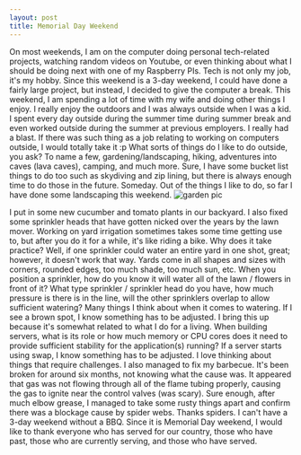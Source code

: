 ```yaml
---
layout: post
title: Memorial Day Weekend
---
```


On most weekends, I am on the computer doing personal tech-related projects, watching random videos on Youtube, or even thinking about what I should be doing next with one of my Raspberry PIs. Tech is not only my job, it's my hobby. Since this weekend is a 3-day weekend, I could have done a fairly large project, but instead, I decided to give the computer a break. 
This weekend, I am spending a lot of time with my wife and doing other things I enjoy. I really enjoy the outdoors and I was always outside when I was a kid. I spent every day outside during the summer time during summer break and even worked outside during the summer at previous employers. I really had a blast. If there was such thing as a job relating to working on computers outside, I would totally take it :p What sorts of things do I like to do outside, you ask? To name a few, gardening/landscaping, hiking, adventures into caves (lava caves), camping, and much more. Sure, I have some bucket list things to do too such as skydiving and zip lining, but there is always enough time to do those in the future. Someday. Out of the things I like to do, so far I have done some landscaping this weekend.
![garden pic](https://www.josephziegler.com/media/garden.jpg)

I put in some new cucumber and tomato plants in our backyard. I also fixed some sprinkler heads that have gotten nicked over the years by the lawn mover. 
Working on yard irrigation sometimes takes some time getting use to, but after you do it for a while, it's like riding a bike. Why does it take practice? Well, if one sprinkler could water an entire yard in one shot, great; however, it doesn't work that way. Yards come in all shapes and sizes with corners, rounded edges, too much shade, too much sun, etc. When you position a sprinkler, how do you know it will water all of the lawn / flowers in front of it? What type sprinkler / sprinkler head do you have, how much pressure is there is in the line, will the other sprinklers overlap to allow sufficient watering? Many things I think about when it comes to watering. If I see a brown spot, I know something has to be adjusted. I bring this up because it's somewhat related to what I do for a living. When building servers, what is its role or how much memory or CPU cores does it need to provide sufficient stability for the application(s) running? If a server starts using swap, I know something has to be adjusted. I love thinking about things that require challenges.
I also managed to fix my barbecue. It's been broken for around six months, not knowing what the cause was. It appeared that gas was not flowing through all of the flame tubing properly, causing the gas to ignite near the control valves (was scary). Sure enough, after much elbow grease, I managed to take some rusty things apart and confirm there was a blockage cause by spider webs. Thanks spiders. I can't have a 3-day weekend without a BBQ.
Since it is Memorial Day weekend, I would like to thank everyone who has served for our country, those who have past, those who are currently serving, and those who have served.